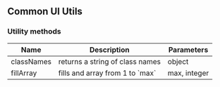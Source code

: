 ## Common UI Utils



### Utility methods

<table>
  <thead>
    <tr>
      <th>Name</th>
      <th>Description</th>
      <th>Parameters</th>
    </tr>
  </thead>
  <tbody>
    <tr>
      <td> classNames </td>
      <td> 
        returns a string of class names 
      </td>
      <td> object </td>
    </tr>
    <tr>
      <td> fillArray </td>
      <td> 
         fills and array from 1 to `max`
      </td>
      <td> max, integer </td>
    </tr>
  </tbody>
</table>
